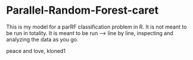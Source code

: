 # Parallel-Random-Forest-caret
This is my model for a parRF classification problem in R.
It is not meant to be run in totality. 
It is meant to be run --> line by line, inspecting and analyzing the data as you go. 

peace and love,
kloned1
